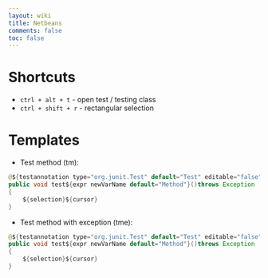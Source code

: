 ```yaml
---
layout: wiki
title: Netbeans
comments: false
toc: false
---
```


# Shortcuts

* `ctrl + alt + t` - open test / testing class
* `ctrl + shift + r` - rectangular selection

# Templates
* Test method (tm):

```java
@${testannotation type="org.junit.Test" default="Test" editable="false"}
public void test${expr newVarName default="Method"}()throws Exception
{
    ${selection}${cursor}
}
```

* Test method with exception (tme):

```java
@${testannotation type="org.junit.Test" default="Test" editable="false"}(expected = ${exc default="Exception"}.class )
public void test${expr newVarName default="Method"}()throws Exception
{
    ${selection}${cursor}
}
```
